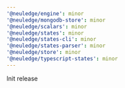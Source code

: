 ```yaml
---
'@neuledge/engine': minor
'@neuledge/mongodb-store': minor
'@neuledge/scalars': minor
'@neuledge/states': minor
'@neuledge/states-cli': minor
'@neuledge/states-parser': minor
'@neuledge/store': minor
'@neuledge/typescript-states': minor
---
```


Init release
